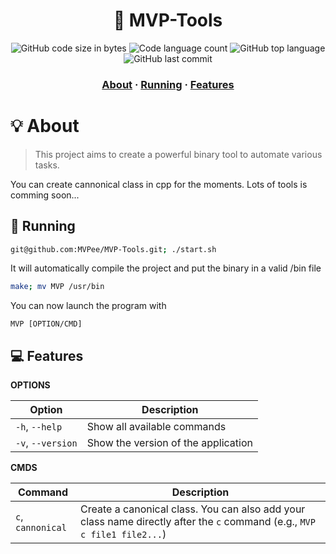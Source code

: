 <h1 align="center">
	🌟 MVP-Tools
</h1>

<p align="center">
	<img alt="GitHub code size in bytes" src="https://img.shields.io/github/languages/code-size/MVPee/MVP-Tools?color=lightblue" />
	<img alt="Code language count" src="https://img.shields.io/github/languages/count/MVPee/MVP-Tools?color=yellow" />
	<img alt="GitHub top language" src="https://img.shields.io/github/languages/top/MVPee/MVP-Tools?color=blue" />
	<img alt="GitHub last commit" src="https://img.shields.io/github/last-commit/MVPee/MVP-Tools?color=green" />
</p>

<h3 align="center">
	<a href="#-about">About</a>
	<span> · </span>
	<a href="#-running">Running</a>
  <span> · </span>
	<a href="#-features">Features</a>
</h3>


# 💡 About
>This project aims to create a powerful binary tool to automate various tasks.

You can create cannonical class in cpp for the moments.
Lots of tools is comming soon...

## 🚀 Running 

```bash
git@github.com:MVPee/MVP-Tools.git; ./start.sh
```
It will automatically compile the project and put the binary in a valid /bin file
```bash
make; mv MVP /usr/bin
```
You can now launch the program with
```
MVP [OPTION/CMD]
```

## 💻 Features

**OPTIONS**  

| Option           | Description                           |
|------------------|---------------------------------------|
| `-h`, `--help`   | Show all available commands           |
| `-v`, `--version`| Show the version of the application   |

**CMDS**  

| Command          | Description                                                      |
|------------------|------------------------------------------------------------------|
| `c`, `cannonical`| Create a canonical class. You can also add your class name directly after the `c` command (e.g., `MVP c file1 file2...`) |



